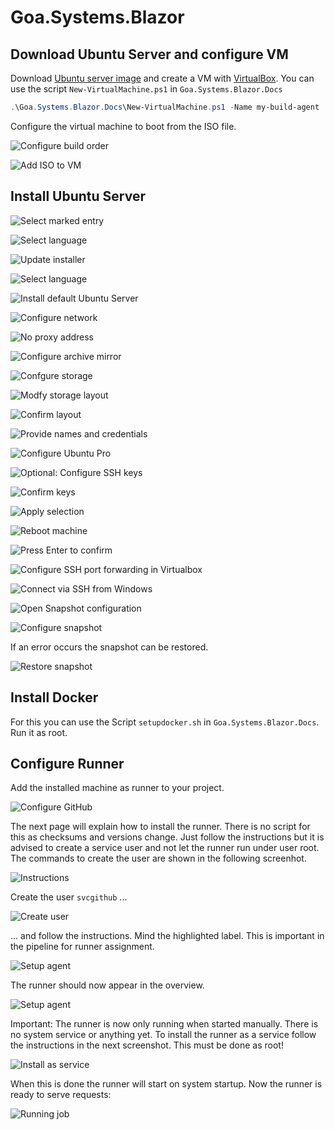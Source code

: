 # Goa.Systems.Blazor

## Download Ubuntu Server and configure VM

Download [Ubuntu server image](https://releases.ubuntu.com/22.04.3/ubuntu-22.04.3-live-server-amd64.iso) and create a VM with [VirtualBox](https://virtualbox.org). You can use the script `New-VirtualMachine.ps1` in `Goa.Systems.Blazor.Docs` 

```powershell
.\Goa.Systems.Blazor.Docs\New-VirtualMachine.ps1 -Name my-build-agent
```

Configure the virtual machine to boot from the ISO file.

![Configure build order](media/GVTM3bhu3u.png)

![Add ISO to VM](media/cT3Y1rp1zH.png)

## Install Ubuntu Server

![Select marked entry](media/MoBcMfP6pH.png)

![Select language](media/8wqIpIjLbY.png)

![Update installer](media/AMoPgNUdW9.png)

![Select language](media/nLlwrYZWYo.png)

![Install default Ubuntu Server](media/OkTitiglWP.png)

![Configure network](media/TTFYKMUbZO.png)

![No proxy address](media/xW4h80OtR1.png)

![Configure archive mirror](media/ugV3XZpeUH.png)

![Confgure storage](media/wackXrWcX7.png)

![Modfy storage layout](media/IS2XCC5W5T.png)

![Confirm layout](media/l87d74m6YL.png)

![Provide names and credentials](media/y2aMW2u38O.png)

![Configure Ubuntu Pro](media/Q7WF9R2I3V.png)

![Optional: Configure SSH keys](media/WIRDIrz2GX.png)

![Confirm keys](media/IUyPMsu3fD.png)

![Apply selection](media/j8Wk5ZKOVh.png)

![Reboot machine](media/NVEJh36nH1.png)

![Press Enter to confirm](media/I0s2ZYSRb8.png)

![Configure SSH port forwarding in Virtualbox](media/NdEE7BF45a.png)

![Connect via SSH from Windows](media/NqlvFYQ6Bd.png)

![Open Snapshot configuration](media/cekz6d90aH.png)

![Configure snapshot](media/sWkezX4zOz.png)

If an error occurs the snapshot can be restored.

![Restore snapshot](media/lyBx0edWjb.png)

## Install Docker

For this you can use the Script `setupdocker.sh` in `Goa.Systems.Blazor.Docs`. Run it as root.

## Configure Runner

Add the installed machine as runner to your project.

![Configure GitHub](media/pgovMHmwhu.png)

The next page will explain how to install the runner. There is no script for this as checksums and versions change. Just follow the instructions but it is advised to create a service user and not let the runner run under user root. The commands to create the user are shown in the following screenhot.

![Instructions](media/fYBQJS8uIG.png)

Create the user `svcgithub` ...

![Create user](media/QyJtsevDwH.png)

... and follow the instructions. Mind the highlighted label. This is important in the pipeline for runner assignment.

![Setup agent](media/JD3K21U3b6.png)

The runner should now appear in the overview.

![Setup agent](media/MMFEjgglTh.png)

Important: The runner is now only running when started manually. There is no system service or anything yet. To install the runner as a service follow the instructions in the next screenshot. This must be done as root!

![Install as service](media/aWIXPIuEF8.png)

When this is done the runner will start on system startup. Now the runner is ready to serve requests:

![Running job](media/6ZUkc7yqBJ.png)